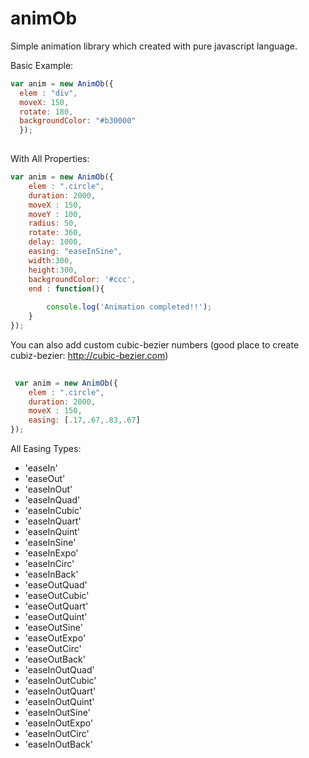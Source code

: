 # animOb
Simple animation library which created with pure javascript language.

Basic Example: 

```javascript
var anim = new AnimOb({
  elem : "div",
  moveX: 150,
  rotate: 180,
  backgroundColor: "#b30000"
  });
  
```

With All Properties:

```javascript
var anim = new AnimOb({
	elem : ".circle",
	duration: 2000,
	moveX : 150,
	moveY : 100,
	radius: 50,
	rotate: 360,
	delay: 1000,
	easing: "easeInSine",
	width:300,
	height:300,
	backgroundColor: '#ccc',
	end : function(){
		
		console.log('Animation completed!!');
	}
});
```

You can also add custom cubic-bezier numbers (good place to create cubiz-bezier: http://cubic-bezier.com)

```javascript
 
 var anim = new AnimOb({
	elem : ".circle",
	duration: 2000,
	moveX : 150,
	easing: [.17,.67,.83,.67]
});
```

All Easing Types:

* 'easeIn'
* 'easeOut'
* 'easeInOut'
* 'easeInQuad'
* 'easeInCubic'
* 'easeInQuart'
* 'easeInQuint'
* 'easeInSine'
* 'easeInExpo'
* 'easeInCirc'
* 'easeInBack'
* 'easeOutQuad'
* 'easeOutCubic'
* 'easeOutQuart'
* 'easeOutQuint'
* 'easeOutSine'
* 'easeOutExpo'
* 'easeOutCirc'
* 'easeOutBack'
* 'easeInOutQuad'
* 'easeInOutCubic'
* 'easeInOutQuart'
* 'easeInOutQuint'
* 'easeInOutSine'
* 'easeInOutExpo'
* 'easeInOutCirc'
* 'easeInOutBack'